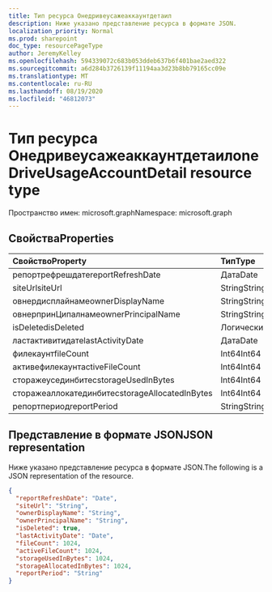 ```yaml
---
title: Тип ресурса Онедривеусажеаккаунтдетаил
description: Ниже указано представление ресурса в формате JSON.
localization_priority: Normal
ms.prod: sharepoint
doc_type: resourcePageType
author: JeremyKelley
ms.openlocfilehash: 594339072c683b053ddeb637b6f401bae2aed322
ms.sourcegitcommit: a6d284b3726139f11194aa3d23b8bb79165cc09e
ms.translationtype: MT
ms.contentlocale: ru-RU
ms.lasthandoff: 08/19/2020
ms.locfileid: "46812073"
---
```

# <a name="onedriveusageaccountdetail-resource-type"></a><span data-ttu-id="abe0a-103">Тип ресурса Онедривеусажеаккаунтдетаил</span><span class="sxs-lookup"><span data-stu-id="abe0a-103">oneDriveUsageAccountDetail resource type</span></span>

<span data-ttu-id="abe0a-104">Пространство имен: microsoft.graph</span><span class="sxs-lookup"><span data-stu-id="abe0a-104">Namespace: microsoft.graph</span></span>

## <a name="properties"></a><span data-ttu-id="abe0a-105">Свойства</span><span class="sxs-lookup"><span data-stu-id="abe0a-105">Properties</span></span>

| <span data-ttu-id="abe0a-106">Свойство</span><span class="sxs-lookup"><span data-stu-id="abe0a-106">Property</span></span>                | <span data-ttu-id="abe0a-107">Тип</span><span class="sxs-lookup"><span data-stu-id="abe0a-107">Type</span></span>    |
| :---------------------- | :------ |
| <span data-ttu-id="abe0a-108">репортрефрешдате</span><span class="sxs-lookup"><span data-stu-id="abe0a-108">reportRefreshDate</span></span>       | <span data-ttu-id="abe0a-109">Дата</span><span class="sxs-lookup"><span data-stu-id="abe0a-109">Date</span></span>    |
| <span data-ttu-id="abe0a-110">siteUrl</span><span class="sxs-lookup"><span data-stu-id="abe0a-110">siteUrl</span></span>                 | <span data-ttu-id="abe0a-111">String</span><span class="sxs-lookup"><span data-stu-id="abe0a-111">String</span></span>  |
| <span data-ttu-id="abe0a-112">овнердисплайнаме</span><span class="sxs-lookup"><span data-stu-id="abe0a-112">ownerDisplayName</span></span>        | <span data-ttu-id="abe0a-113">String</span><span class="sxs-lookup"><span data-stu-id="abe0a-113">String</span></span>  |
| <span data-ttu-id="abe0a-114">овнерпринЦипалнаме</span><span class="sxs-lookup"><span data-stu-id="abe0a-114">ownerPrincipalName</span></span>      | <span data-ttu-id="abe0a-115">String</span><span class="sxs-lookup"><span data-stu-id="abe0a-115">String</span></span>  |
| <span data-ttu-id="abe0a-116">isDeleted</span><span class="sxs-lookup"><span data-stu-id="abe0a-116">isDeleted</span></span>               | <span data-ttu-id="abe0a-117">Логический</span><span class="sxs-lookup"><span data-stu-id="abe0a-117">Boolean</span></span> |
| <span data-ttu-id="abe0a-118">ластактивитидате</span><span class="sxs-lookup"><span data-stu-id="abe0a-118">lastActivityDate</span></span>        | <span data-ttu-id="abe0a-119">Дата</span><span class="sxs-lookup"><span data-stu-id="abe0a-119">Date</span></span>    |
| <span data-ttu-id="abe0a-120">филекаунт</span><span class="sxs-lookup"><span data-stu-id="abe0a-120">fileCount</span></span>               | <span data-ttu-id="abe0a-121">Int64</span><span class="sxs-lookup"><span data-stu-id="abe0a-121">Int64</span></span>   |
| <span data-ttu-id="abe0a-122">активефилекаунт</span><span class="sxs-lookup"><span data-stu-id="abe0a-122">activeFileCount</span></span>         | <span data-ttu-id="abe0a-123">Int64</span><span class="sxs-lookup"><span data-stu-id="abe0a-123">Int64</span></span>   |
| <span data-ttu-id="abe0a-124">сторажеусединбитес</span><span class="sxs-lookup"><span data-stu-id="abe0a-124">storageUsedInBytes</span></span>      | <span data-ttu-id="abe0a-125">Int64</span><span class="sxs-lookup"><span data-stu-id="abe0a-125">Int64</span></span>   |
| <span data-ttu-id="abe0a-126">сторажеаллокатединбитес</span><span class="sxs-lookup"><span data-stu-id="abe0a-126">storageAllocatedInBytes</span></span> | <span data-ttu-id="abe0a-127">Int64</span><span class="sxs-lookup"><span data-stu-id="abe0a-127">Int64</span></span>   |
| <span data-ttu-id="abe0a-128">репортпериод</span><span class="sxs-lookup"><span data-stu-id="abe0a-128">reportPeriod</span></span>            | <span data-ttu-id="abe0a-129">String</span><span class="sxs-lookup"><span data-stu-id="abe0a-129">String</span></span>  |

## <a name="json-representation"></a><span data-ttu-id="abe0a-130">Представление в формате JSON</span><span class="sxs-lookup"><span data-stu-id="abe0a-130">JSON representation</span></span>

<span data-ttu-id="abe0a-131">Ниже указано представление ресурса в формате JSON.</span><span class="sxs-lookup"><span data-stu-id="abe0a-131">The following is a JSON representation of the resource.</span></span>

<!-- {
  "blockType": "resource",
  "@odata.type": "microsoft.graph.oneDriveUsageAccountDetail"
} -->

```json
{
  "reportRefreshDate": "Date",
  "siteUrl": "String",
  "ownerDisplayName": "String",
  "ownerPrincipalName": "String",
  "isDeleted": true,
  "lastActivityDate": "Date",
  "fileCount": 1024,
  "activeFileCount": 1024,
  "storageUsedInBytes": 1024,
  "storageAllocatedInBytes": 1024,
  "reportPeriod": "String"
}
```
